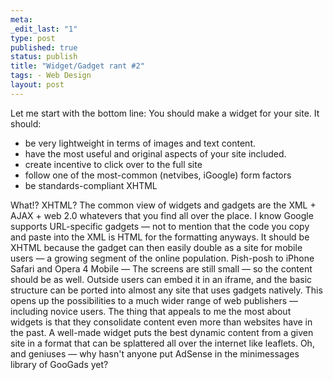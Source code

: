 ```yaml
--- 
meta: 
_edit_last: "1" 
type: post 
published: true 
status: publish 
title: "Widget/Gadget rant #2" 
tags: - Web Design 
layout: post 
--- 
```


Let me start with the bottom line: You should make a widget for your site. It should: 

  * be very lightweight in terms of images and text content.
  * have the most useful and original aspects of your site included.
  * create incentive to click over to the full site
  * follow one of the most-common (netvibes, iGoogle) form factors
  * be standards-compliant XHTML

What!? XHTML? The common view of widgets and gadgets are the XML + AJAX + web 2.0 whatevers that you find all over the place. I know Google supports URL-specific gadgets — not to mention that the code you copy and paste into the XML is HTML for the formatting anyways. It should be XHTML because the gadget can then easily double as a site for mobile users — a growing segment of the online population. Pish-posh to iPhone Safari and Opera 4 Mobile — The screens are still small — so the content should be as well. Outside users can embed it in an iframe, and the basic structure can be ported into almost any site that uses gadgets natively. This opens up the possibilities to a much wider range of web publishers — including novice users. The thing that appeals to me the most about widgets is that they consolidate content even more than websites have in the past. A well-made widget puts the best dynamic content from a given site in a format that can be splattered all over the internet like leaflets. Oh, and geniuses — why hasn't anyone put AdSense in the minimessages library of GooGads yet?